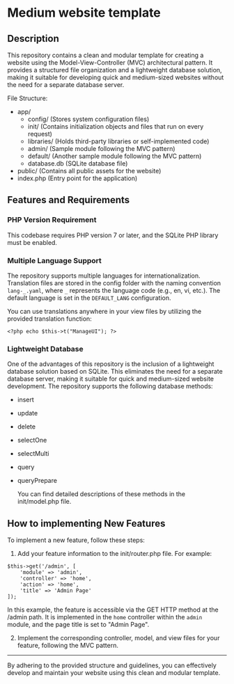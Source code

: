 # Medium website template

## Description

This repository contains a clean and modular template for creating a website using the Model-View-Controller (MVC) architectural pattern. It provides a structured file organization and a lightweight database solution, making it suitable for developing quick and medium-sized websites without the need for a separate database server.

File Structure:

- app/
  - config/ (Stores system configuration files)
  - init/ (Contains initialization objects and files that run on every request)
  - libraries/ (Holds third-party libraries or self-implemented code)
  - admin/ (Sample module following the MVC pattern)
  - default/ (Another sample module following the MVC pattern)
  - database.db (SQLite database file)
- public/ (Contains all public assets for the website)
- index.php (Entry point for the application)

## Features and Requirements

### PHP Version Requirement

This codebase requires PHP version 7 or later, and the SQLite PHP library must be enabled.

### Multiple Language Support

The repository supports multiple languages for internationalization. Translation files are stored in the config folder with the naming convention `lang-_.yaml`, where `_` represents the language code (e.g., en, vi, etc.). The default language is set in the `DEFAULT_LANG` configuration.

You can use translations anywhere in your view files by utilizing the provided translation function:

`<?php echo $this->t("ManageUI"); ?>`

### Lightweight Database

One of the advantages of this repository is the inclusion of a lightweight database solution based on SQLite. This eliminates the need for a separate database server, making it suitable for quick and medium-sized website development. The repository supports the following database methods:

- insert
- update
- delete
- selectOne
- selectMulti
- query
- queryPrepare

  You can find detailed descriptions of these methods in the init/model.php file.

## How to implementing New Features

To implement a new feature, follow these steps:

1. Add your feature information to the init/router.php file. For example:

```
$this->get('/admin', [
    'module' => 'admin',
    'controller' => 'home',
    'action' => 'home',
    'title' => 'Admin Page'
]);
```

In this example, the feature is accessible via the GET HTTP method at the /admin path. It is implemented in the `home` controller within the `admin` module, and the page title is set to "Admin Page".

2. Implement the corresponding controller, model, and view files for your feature, following the MVC pattern.

---
By adhering to the provided structure and guidelines, you can effectively develop and maintain your website using this clean and modular template.
